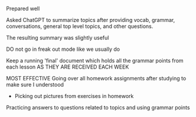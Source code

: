 Prepared well

Asked ChatGPT to summarize topics after providing vocab, grammar, conversations, general top level topics, and other questions.

The resulting summary was slightly useful

DO not go in freak out mode like we usually do

Keep a running 'final' document which holds all the grammar points from each lesson AS THEY ARE RECEIVED EACH WEEK

MOST EFFECTIVE
Going over all homework assignments after studying to make sure I understood

- Picking out pictures from exercises in homework

Practicing answers to questions related to topics and using grammar points
